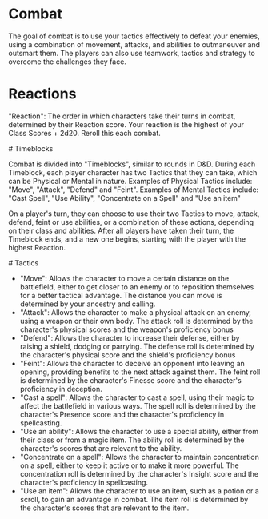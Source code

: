 # Combat

The goal of combat is to use your tactics effectively to defeat your enemies, using a combination of movement, attacks, and abilities to outmaneuver and outsmart them. The players can also use teamwork, tactics and strategy to overcome the challenges they face.


# Reactions

"Reaction": The order in which characters take their turns in combat, determined by their Reaction score. Your reaction is the highest of your Class Scores + 2d20. Reroll this each combat.


# Timeblocks

Combat is divided into "Timeblocks", similar to rounds in D&D. During each Timeblock, each player character has two Tactics that they can take, which can be Physical or Mental in nature. Examples of Physical Tactics include: "Move", "Attack", "Defend" and "Feint". Examples of Mental Tactics include: "Cast Spell", "Use Ability", "Concentrate on a Spell" and "Use an item"

On a player's turn, they can choose to use their two Tactics to move, attack, defend, feint or use abilities, or a combination of these actions, depending on their class and abilities. After all players have taken their turn, the Timeblock ends, and a new one begins, starting with the player with the highest Reaction.

# Tactics

- "Move": Allows the character to move a certain distance on the battlefield, either to get closer to an enemy or to reposition themselves for a better tactical advantage. The distance you can move is determined by your ancestry and calling.
- "Attack": Allows the character to make a physical attack on an enemy, using a weapon or their own body. The attack roll is determined by the character's physical scores and the weapon's proficiency bonus
- "Defend": Allows the character to increase their defense, either by raising a shield, dodging or parrying. The defense roll is determined by the character's physical score and the shield's proficiency bonus
- "Feint": Allows the character to deceive an opponent into leaving an opening, providing benefits to the next attack against them. The feint roll is determined by the character's Finesse score and the character's proficiency in deception.
- "Cast a spell": Allows the character to cast a spell, using their magic to affect the battlefield in various ways. The spell roll is determined by the character's Presence score and the character's proficiency in spellcasting.
- "Use an ability": Allows the character to use a special ability, either from their class or from a magic item. The ability roll is determined by the character's scores that are relevant to the ability.
- "Concentrate on a spell": Allows the character to maintain concentration on a spell, either to keep it active or to make it more powerful. The concentration roll is determined by the character's Insight score and the character's proficiency in spellcasting.
- "Use an item": Allows the character to use an item, such as a potion or a scroll, to gain an advantage in combat. The item roll is determined by the character's scores that are relevant to the item.
